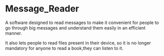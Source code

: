 # Message_Reader
A software designed to read messages to make it convenient for people to go through big messages and understand them easily in an efficient manner. 

It also lets people to read files present in their device, so it is no longer mandatory for anyone to read a book,they can listen to it.
